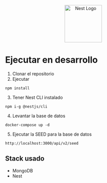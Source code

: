 <p align="center">
  <a href="http://nestjs.com/" target="blank"><img src="https://nestjs.com/img/logo-small.svg" width="120" alt="Nest Logo" /></a>
</p>

# Ejecutar en desarrollo

1. Clonar el repositorio
2. Ejecutar 

```
npm install
```
3. Tener Nest CLI instalado
```
npm i-g @nestjs/cli
```
4. Levantar la base de datos

```
docker-compose up -d
```
5. Ejecutar la SEED para la base de datos

```
http://localhost:3000/api/v2/seed
```

## Stack usado
* MongoDB
* Nest